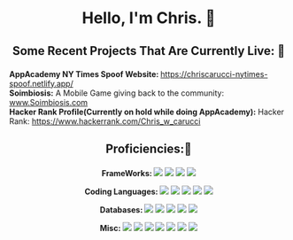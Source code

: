 # <p align="center">Hello, I'm Chris. 🤺</p>


## <p align="center">Some Recent Projects That Are Currently Live: 👀</p>

<strong>AppAcademy NY Times Spoof Website: </strong> https://chriscarucci-nytimes-spoof.netlify.app/
<br>
<strong>Soimbiosis:</strong> A Mobile Game giving back to the community: www.Soimbiosis.com
<br>
<strong>Hacker Rank Profile(Currently on hold while doing AppAcademy):</strong> Hacker Rank: https://www.hackerrank.com/Chris_w_carucci


## <p align="center">Proficiencies:🥇  </p>

<p align="center">
<strong>FrameWorks:   </strong>
<img src="https://img.shields.io/badge/Django-092E20.svg?style=for-the-badge&logo=Django&logoColor=white">
<img src="https://img.shields.io/badge/Express-000000.svg?style=for-the-badge&logo=Express&logoColor=white">
<img src="https://img.shields.io/badge/React-61DAFB.svg?style=for-the-badge&logo=React&logoColor=black">
<img src="https://img.shields.io/badge/Node.js-339933.svg?style=for-the-badge&logo=nodedotjs&logoColor=white">
</p>
<p align="center">
<strong>Coding Languages:   </strong>
<img src="https://img.shields.io/badge/JavaScript-F7DF1E.svg?style=for-the-badge&logo=JavaScript&logoColor=black">
<img src="https://img.shields.io/badge/Python-3776AB.svg?style=for-the-badge&logo=Python&logoColor=white">
<img src="https://img.shields.io/badge/CSS3-1572B6.svg?style=for-the-badge&logo=CSS3&logoColor=white">
<img src="https://img.shields.io/badge/HTML5-E34F26.svg?style=for-the-badge&logo=HTML5&logoColor=white">
<img src="https://img.shields.io/badge/GNU%20Bash-4EAA25.svg?style=for-the-badge&logo=GNU-Bash&logoColor=white">

</p>
<p align="center">
<strong>Databases:    </strong>
<img src="https://img.shields.io/badge/Sequelize-52B0E7.svg?style=for-the-badge&logo=Sequelize&logoColor=white">
<img src="https://img.shields.io/badge/SQLite-003B57.svg?style=for-the-badge&logo=SQLite&logoColor=white">
<img src="https://img.shields.io/badge/MySQL-4479A1.svg?style=for-the-badge&logo=MySQL&logoColor=white">
<img src="https://img.shields.io/badge/PostgreSQL-4169E1.svg?style=for-the-badge&logo=PostgreSQL&logoColor=white">
<img src="https://img.shields.io/badge/MongoDB-000000.svg?style=for-the-badge&logo=MongoDb&logoColor=darkgreen">
</p>
<p align="center">
<strong>Misc:     </strong>
<img src="https://img.shields.io/badge/Visual%20Studio%20Code-007ACC.svg?style=for-the-badge&logo=Visual-Studio-Code&logoColor=white">
<img src="https://img.shields.io/badge/VMware-607078.svg?style=for-the-badge&logo=VMware&logoColor=white">
<img src="https://img.shields.io/badge/Heroku-430098.svg?style=for-the-badge&logo=Heroku&logoColor=white">
<img src="https://img.shields.io/badge/Linux-FCC624.svg?style=for-the-badge&logo=Linux&logoColor=black">
<img src="https://img.shields.io/badge/Windows%2011-0078D4.svg?style=for-the-badge&logo=Windows-11&logoColor=white">
<img src="https://img.shields.io/badge/Cloudinary-0827F5.svg?style=for-the-badge">
  <img src="https://camo.githubusercontent.com/c5135c484e53a6aaad4e096fdf0c7ffde40fb6cc1530ea4cd16878de5b5adae0/68747470733a2f2f696d672e736869656c64732e696f2f62616467652f4d6174657269616c25323055692d3030374646463f7374796c653d666f722d7468652d6261646765266c6f676f3d6d7569266c6f676f436f6c6f723d7768697465">
</p>


